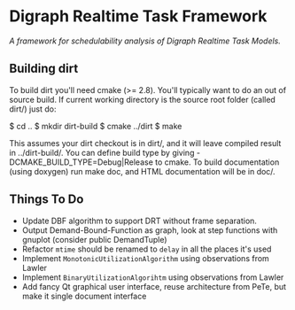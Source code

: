 Digraph Realtime Task Framework
===============================
_A framework for schedulability analysis of Digraph Realtime Task Models._

Building dirt
-------------------------------
To build dirt you'll need cmake (>= 2.8). You'll typically want to do an out of source build.
If current working directory is the source root folder (called dirt/) just do:

  $ cd ..
  $ mkdir dirt-build
  $ cmake ../dirt
  $ make

This assumes your dirt checkout is in dirt/, and it will leave compiled result in ../dirt-build/.
You can define build type by giving -DCMAKE_BUILD_TYPE=Debug|Release to cmake.
To build documentation (using doxygen) run make doc, and HTML documentation will be in doc/.

Things To Do
-------------------------------
  * Update DBF algorithm to support DRT without frame separation.
  * Output Demand-Bound-Function as graph, look at step functions with gnuplot (consider public DemandTuple)
  * Refactor `mtime` should be renamed to `delay` in all the places it's used
  * Implement `MonotonicUtilizationAlgorithm` using observations from Lawler
  * Implement `BinaryUtilizationAlgorihtm` using observations from Lawler
  * Add fancy Qt graphical user interface, reuse architecture from PeTe, but make it single document interface



